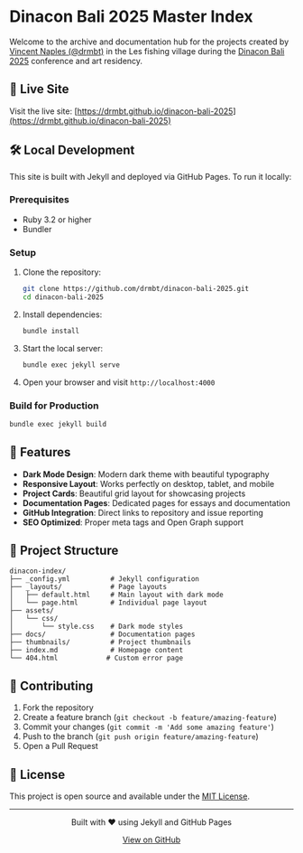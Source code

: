 # Dinacon Bali 2025 Master Index

Welcome to the archive and documentation hub for the projects created by [Vincent Naples (@drmbt)](https://www.drmbt.com) in the Les fishing village during the [Dinacon Bali 2025](https://2025.dinacon.org/) conference and art residency.

## 🚀 Live Site
Visit the live site: [https://drmbt.github.io/dinacon-bali-2025](https://drmbt.github.io/dinacon-bali-2025)

## 🛠️ Local Development

This site is built with Jekyll and deployed via GitHub Pages. To run it locally:

### Prerequisites
- Ruby 3.2 or higher
- Bundler

### Setup
1. Clone the repository:
   ```bash
   git clone https://github.com/drmbt/dinacon-bali-2025.git
   cd dinacon-bali-2025
   ```

2. Install dependencies:
   ```bash
   bundle install
   ```

3. Start the local server:
   ```bash
   bundle exec jekyll serve
   ```

4. Open your browser and visit `http://localhost:4000`

### Build for Production
```bash
bundle exec jekyll build
```

## 🎨 Features

- **Dark Mode Design**: Modern dark theme with beautiful typography
- **Responsive Layout**: Works perfectly on desktop, tablet, and mobile
- **Project Cards**: Beautiful grid layout for showcasing projects
- **Documentation Pages**: Dedicated pages for essays and documentation
- **GitHub Integration**: Direct links to repository and issue reporting
- **SEO Optimized**: Proper meta tags and Open Graph support

## 📁 Project Structure

```
dinacon-index/
├── _config.yml          # Jekyll configuration
├── _layouts/            # Page layouts
│   ├── default.html     # Main layout with dark mode
│   └── page.html        # Individual page layout
├── assets/
│   └── css/
│       └── style.css    # Dark mode styles
├── docs/                # Documentation pages
├── thumbnails/          # Project thumbnails
├── index.md             # Homepage content
└── 404.html            # Custom error page
```

## 🤝 Contributing

1. Fork the repository
2. Create a feature branch (`git checkout -b feature/amazing-feature`)
3. Commit your changes (`git commit -m 'Add some amazing feature'`)
4. Push to the branch (`git push origin feature/amazing-feature`)
5. Open a Pull Request

## 📄 License

This project is open source and available under the [MIT License](LICENSE).

---

<div align="center">
  <p>Built with ❤️ using Jekyll and GitHub Pages</p>
  <p><a href="https://github.com/drmbt/dinacon-bali-2025" target="_blank" rel="noopener">View on GitHub</a></p>
</div>

